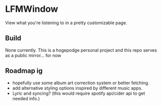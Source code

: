 # LFMWindow

View what you're listening to in a pretty customizable page.

## Build

None currently. This is a hogepodge personal project and this repo serves as a public mirror... for now


## Roadmap ig

- hopefully use some album art correction system or better fetching. 
- add alternative styling options inspired by different music apps. 
- Lyric and syncing? (this would require spotify api/cider api to get needed info.)

